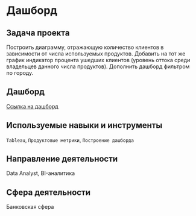 # Дашборд
## Задача проекта
Построить диаграмму, отражающую количество клиентов в зависимости от числа используемых продуктов.
Добавить на тот же график индикатор процента ушедших клиентов (уровень оттока среди владельцев данного числа продуктов).
Дополнить дашборд фильтром по городу.

## Дашборд
[Ссылка на дашборд](https://public.tableau.com/app/profile/natalia.strizh/viz/Bank_16824268227330/Dashboard1?publish=yes)


## Используемые навыки и инструменты
`Tableau`, `Продуктовые метрики`, `Построение дашборда`

## Направление деятельности
Data Analyst, BI-аналитика

## Сфера деятельности
Банковская сфера
